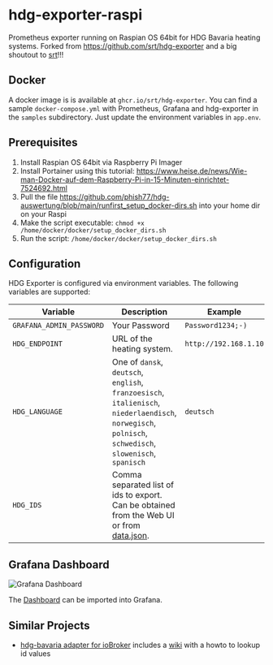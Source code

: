 # hdg-exporter-raspi

Prometheus exporter running on Raspian OS 64bit for HDG Bavaria heating systems. Forked from https://github.com/srt/hdg-exporter and a big shoutout to [srt](https://github.com/srt/hdg-exporter)!!!

## Docker

A docker image is is available at `ghcr.io/srt/hdg-exporter`.
You can find a sample `docker-compose.yml` with Prometheus, Grafana and hdg-exporter in the `samples` subdirectory.
Just update the environment variables in `app.env`.

## Prerequisites
1. Install Raspian OS 64bit via Raspberry Pi Imager
2. Install Portainer using this tutorial: https://www.heise.de/news/Wie-man-Docker-auf-dem-Raspberry-Pi-in-15-Minuten-einrichtet-7524692.html
3. Pull the file https://github.com/phish77/hdg-auswertung/blob/main/runfirst_setup_docker-dirs.sh into your home dir on your Raspi
4. Make the script executable: `chmod +x /home/docker/docker/setup_docker_dirs.sh`
5. Run the script: `/home/docker/docker/setup_docker_dirs.sh`


## Configuration

HDG Exporter is configured via environment variables. The following variables are supported:

| Variable                  | Description                                                                                                                                              | Example               |
| ------------------------- | -------------------------------------------------------------------------------------------------------------------------------------------------------- | --------------------- |
| `GRAFANA_ADMIN_PASSWORD`  | Your Password                                                                                                                                            | `Password1234;-)`     |
| `HDG_ENDPOINT`            | URL of the heating system.                                                                                                                               | `http://192.168.1.10` |
| `HDG_LANGUAGE`            | One of `dansk`, `deutsch`, `english`, `franzoesisch`, `italienisch`, `niederlaendisch`, `norwegisch`, `polnisch`, `schwedisch`, `slowenisch`, `spanisch` | `deutsch`             |
| `HDG_IDS`                 | Comma separated list of ids to export. Can be obtained from the Web UI or from [data.json](data.json).                                                   |                       |

## Grafana Dashboard

![Grafana Dashboard](grafana/dashboard.png)

The [Dashboard](sample/grafana/provisioning/dashboards/HDG.json) can be imported into Grafana.

## Similar Projects

- [hdg-bavaria adapter for ioBroker](https://github.com/SteMaker/ioBroker.hdg-bavaria) includes a [wiki](https://github.com/SteMaker/ioBroker.hdg-bavaria/wiki) with a howto to lookup id values
